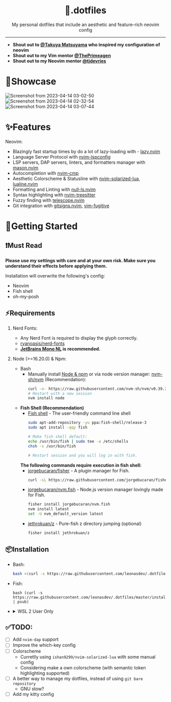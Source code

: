 <div align="center">
<h1>🔸.dotfiles</h1>
My personal dotfiles that include an aesthetic and feature-rich neovim config
</div>

---

- **Shout out to [@Takuya Matsuyama](https://github.com/craftzdog) who inspired my configuration of neovim**
- **Shout out to my Vim mentor [@ThePrimeagen](https://github.com/ThePrimeagen)**
- **Shout out to my Neovim mentor [@tjdevries](https://github.com/tjdevries)**

# 💫Showcase
![Screenshot from 2023-04-14 03-02-50](https://user-images.githubusercontent.com/39915562/231865254-0917e7bc-12a2-40e9-9138-58da6e0d1d54.png)
![Screenshot from 2023-04-14 02-32-54](https://user-images.githubusercontent.com/39915562/231860282-b3aead77-8a03-4fe7-a9fd-6ab4d3c84977.png)
![Screenshot from 2023-04-14 03-07-44](https://user-images.githubusercontent.com/39915562/231859536-1a58c06b-00aa-4456-aa05-5b7f592c2861.png)

# ✨Features
Neovim:
- Blazingly fast startup times by do a lot of lazy-loading with - [lazy.nvim](https://github.com/folke/lazy.nvim)
- Language Server Protocol with [nvim-lspconfig](https://github.com/neovim/nvim-lspconfig)
- LSP servers, DAP servers, linters, and formatters manager with [mason.nvim](https://github.com/williamboman/mason.nvim)
- Autocompletion with [nvim-cmp](https://github.com/hrsh7th/nvim-cmp)
- Aesthetic Colorscheme & Statusline with [nvim-solarized-lua](https://github.com/ishan9299/nvim-solarized-lua), [lualine.nvim](https://github.com/nvim-lualine/lualine.nvim)
- Formatting and Linting with [null-ls.nvim](https://github.com/jose-elias-alvarez/null-ls.nvim)
- Syntax highlighting with [nvim-treesitter](https://github.com/nvim-treesitter/nvim-treesitter)
- Fuzzy finding with [telescope.nvim](https://github.com/nvim-telescope/telescope.nvim)
- Git integration with [gitsigns.nvim](https://github.com/lewis6991/gitsigns.nvim), [vim-fugitive](https://github.com/lewis6991/gitsigns.nvim)

# 🚀Getting Started
## ❗Must Read
**Please use my settings with care and at your own risk. Make sure you understand their effects before applying them.**

Installation will overwrite the following's config:
- Neovim
- Fish shell
- oh-my-posh

## ⚡️Requirements
1. Nerd Fonts:
    - Any Nerd Font is required to display the glyph correctly.
    - [ryanoasis/nerd-fonts](https://github.com/ryanoasis/nerd-fonts)
    - **[JetBrains Mono NL](https://github.com/ryanoasis/nerd-fonts/tree/master/patched-fonts/JetBrainsMono/NoLigatures) is recommended.**

2. Node (>=16.20.0) & Npm:
    - Bash
      - Manually install [Node & npm](https://nodejs.org/) or via node version manager: [nvm-sh/nvm](https://github.com/nvm-sh/nvm) (Recommendation):
        ```bash
        curl -o- https://raw.githubusercontent.com/nvm-sh/nvm/v0.39.3/install.sh | bash
        # Restart with a new session
        nvm install node
        ```
    - **Fish Shell (Recommendation)**
      - [Fish shell](https://github.com/fish-shell/fish-shell) - The user-friendly command line shell
        ```bash
        sudo apt-add-repository -yu ppa:fish-shell/release-3
        sudo apt install -qqy fish

        # Make fish shell default:
        echo /usr/bin/fish | sudo tee -a /etc/shells
        chsh -s /usr/bin/fish

        # Restart session and you will log in with fish.
        ```
      **The following commands require execution in fish shell:**
      - [jorgebucaran/fisher](https://github.com/jorgebucaran/fisher) - A plugin manager for Fish.
        ```bash
        curl -sL https://raw.githubusercontent.com/jorgebucaran/fisher/main/functions/fisher.fish | source && fisher install jorgebucaran/fisher
        ```
      - [jorgebucaran/nvm.fish](https://github.com/jorgebucaran/nvm.fish) - Node.js version manager lovingly made for Fish.
        ```bash
        fisher install jorgebucaran/nvm.fish
        nvm install latest
        set -U nvm_default_version latest
        ```
      - [jethrokuan/z](https://github.com/jethrokuan/z) - Pure-fish z directory jumping (optional)
        ```bash
        fisher install jethrokuan/z
        ```

## 📦Installation
- Bash:
  ```bash
  bash <(curl -s https://raw.githubusercontent.com/leonasdev/.dotfiles/master/install.sh)
  ```
- Fish:
  ```fish
  bash (curl -s https://raw.githubusercontent.com/leonasdev/.dotfiles/master/install.sh | psub)
  ```

- <details><summary>WSL 2 User Only</summary>

  To use the Windows clipboard from within WSL, [`win32yank.exe`](https://github.com/equalsraf/win32yank) has to be on our `$PATH`. (e.g. `C:\Windows\System32\`)

</details>

## ✅TODO:
- [ ] Add `nvim-dap` support
- [ ] Improve the which-key config
- [ ] Colorscheme
  - Curretlly using `ishan9299/nvim-solarized-lua` with some manual config
  - Considering make a own colorscheme (with semantic token highlighting supported)
- [ ] A better way to manage my dotfiles, instead of using `git bare repository`
  - GNU stow?
- [ ] Add my kitty config
